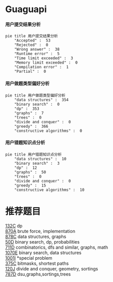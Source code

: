 # Guaguapi

<!-- tabs:start -->



#### **用户提交结果分析**

```mermaid
pie title 用户提交结果分析
    "Accepted" :  53
    "Rejected" :  0
    "Wrong answer" :  38
    "Runtime error" :  5
    "Time limit exceeded" :  3
    "Memory limit exceeded" :  0
    "Compilation error" :  1
    "Partial" :  0
```

#### **用户做题类型偏好分析**

```mermaid
pie title 用户做题类型偏好分析
    "data structures" :  354
    "binary search" :  0
    "dp" :  353
    "graphs" :  7
    "trees" :  0
    "divide and conquer" :  0
    "greedy" :  366
    "constructive algorithms" :  0
```
#### **用户错题知识点分析**

```mermaid
pie title 用户错题知识点分析
    "data structures" :  10
    "binary search" :  3
    "dp" :  12
    "graphs" :  50
    "trees" :  0
    "divide and conquer" :  0
    "greedy" :  15
    "constructive algorithms" :  10
```



<!-- tabs:end -->
# 推荐题目
[132C](https://codeforces.com/contest/132/problem/C)		dp		  
[870A](https://codeforces.com/contest/870/problem/A)		brute force,
                        implementation		  
[878C](https://codeforces.com/contest/878/problem/C)		data structures,
                        graphs		  
[50D](https://codeforces.com/contest/50/problem/D)		binary search,
                        dp,
                        probabilities		  
[711D](https://codeforces.com/contest/711/problem/D)		combinatorics,
                        dfs and similar,
                        graphs,
                        math		  
[1070E](https://codeforces.com/contest/1070/problem/E)		binary search,
                        data structures		  
[1001I](https://codeforces.com/contest/1001/problem/I)		*special problem		  
[375C](https://codeforces.com/contest/375/problem/C)		bitmasks,
                        shortest paths		  
[120J](https://codeforces.com/contest/120/problem/J)		divide and conquer,
                        geometry,
                        sortings		  
[787D](https://codeforces.com/contest/787/problem/D)		dsu,graphs,sortings,trees		  
